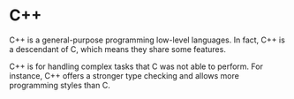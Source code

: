 # C++





C++ is a general-purpose programming low-level languages. In fact, C++ is a descendant of C, which means they share some features.



C++ is for handling complex tasks that C was not able to perform. For instance, C++ offers a stronger type checking and allows more programming styles than C.
